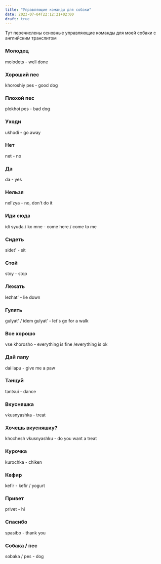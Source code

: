 ```yaml
---
title: "Управляющие команды для собаки"
date: 2023-07-04T22:12:21+02:00
draft: true
---
```


Тут перечислены основные управляющие команды для моей собаки с английским транслитом

<!--more-->
### Молодец
molodets - well done

### Хороший пес
khoroshiy pes - good dog

### Плохой пес
plokhoi pes  - bad dog

### Уходи
ukhodi - go away

### Нет
net - no

### Да
da - yes

### Нельзя
nel'zya - no, don't do it

### Иди сюда
idi syuda / ko mne - come here / come to me

### Сидеть
sidet' - sit

### Стой
stoy - stop

### Лежать
lezhat' - lie down

### Гулять
gulyat' / idem gulyat’ - let's go for a walk

### Все хорошо
vse khorosho - everything is fine /everything is ok

### Дай лапу
dai lapu - give me a paw

### Танцуй
tantsui - dance

### Вкусняшка
vkusnyashka - treat

### Хочешь вкусняшку?
khochesh vkusnyashku - do you want a treat

### Курочка
kurochka - chiken

### Кефир
kefir - kefir / yogurt

### Привет
privet - hi

### Спасибо
spasibo - thank you

### Собака / пес
sobaka / pes - dog
